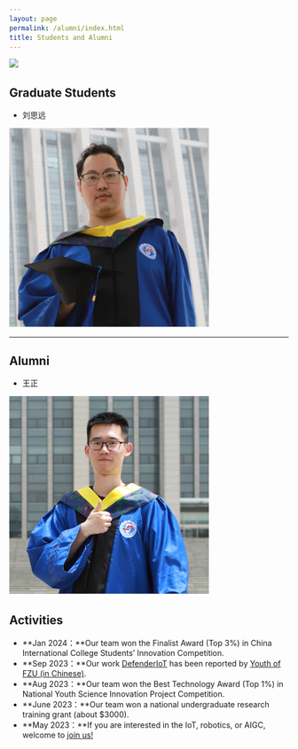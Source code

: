 ```yaml
---
layout: page
permalink: /alumni/index.html
title: Students and Alumni
---
```


<div class="second">
<img src="/images/alumni/team2.jpg">
</div>

## Graduate Students

- 刘思远
<img src="/images/alumni/liuxin.jpg" class="floatpic" width="360" height="360">

---

## Alumni

- 王正
<img src="/images/alumni/wangzheng.jpg" class="floatpic" width="360" height="360">


## Activities

- **Jan 2024：**Our team won the Finalist Award (Top 3%) in China International College Students’ Innovation Competition.
- **Sep 2023：**Our work [DefenderIoT](https://fzuiot.site/) has been reported by [Youth of FZU (in Chinese)](https://mp.weixin.qq.com/s/MF2NJQtEHsVwsm8Ym-l7Gg).
- **Aug 2023：**Our team won the Best Technology Award (Top 1%) in National Youth Science Innovation Project Competition.
- **June 2023：**Our team won a national undergraduate research training grant (about $3000).
- **May 2023：**If you are interested in the IoT, robotics, or AIGC, welcome to [join us!](https://fzuiot.site/english/)<br>



